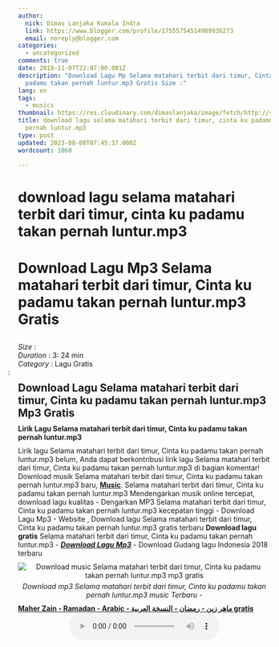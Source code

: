 ```yaml
---
author:
  nick: Dimas Lanjaka Kumala Indra
  link: https://www.blogger.com/profile/17555754514989936273
  email: noreply@blogger.com
categories:
  - uncategorized
comments: true
date: 2018-11-07T22:07:00.001Z
description: "Download Lagu Mp Selama matahari terbit dari timur, Cinta ku
  padamu takan pernah luntur.mp3 Gratis Size :"
lang: en
tags:
  - musics
thumbnail: https://res.cloudinary.com/dimaslanjaka/image/fetch/http://sitelagump3.com/icon_content/2018/05/17/06/57/download-lagu-selama-matahari-terbit-dari-timur-cinta-ku-padamu-takan-pernah-lunturmp3-mp3-gratis-di-sitelagump3com.png
title: download lagu selama matahari terbit dari timur, cinta ku padamu takan
  pernah luntur.mp3
type: post
updated: 2023-08-08T07:45:37.000Z
wordcount: 1060

---
```


<h1>download lagu selama matahari terbit dari timur, cinta ku padamu takan pernah luntur.mp3</h1><div class="content-video">              <h1 style="padding: 0 0 10px 0;">Download Lagu Mp3 Selama matahari terbit dari timur, Cinta ku padamu takan pernah luntur.mp3 Gratis</h1>              <div><span><i>Size </i>:</span> </div>              <div><span><i>Duration </i>:</span> 3: 24 min</div>              <div><span><i>Category </i>:</span>                  Lagu Gratis            </div>              <span class="cont"><i style="margin-left: -20px;" class="fa fa-pencil-square-o"></i>: <h2 style="margin: 10px 0px;">Download Lagu Selama matahari terbit dari timur, Cinta ku padamu takan pernah luntur.mp3 Mp3 Gratis</h2>                                      <h3 style="margin: 0px 0px 10px 0px;font-size: 14px;">Lirik Lagu Selama matahari terbit dari timur, Cinta ku padamu takan pernah luntur.mp3</h3>                      Lirik lagu Selama matahari terbit dari timur, Cinta ku padamu takan pernah luntur.mp3 belum, Anda dapat berkontribusi lirik lagu Selama matahari terbit dari timur, Cinta ku padamu takan pernah luntur.mp3 di bagian komentar!                                      Download musik Selama matahari terbit dari timur, Cinta ku padamu takan pernah luntur.mp3 baru, <u><b>Music</b></u>. Selama matahari terbit dari timur, Cinta ku padamu takan pernah luntur.mp3 Mendengarkan musik online tercepat, download lagu kualitas -  Dengarkan MP3 Selama matahari terbit dari timur, Cinta ku padamu takan pernah luntur.mp3 kecepatan tinggi - Download Lagu Mp3 - Website , Download lagu Selama matahari terbit dari timur, Cinta ku padamu takan pernah luntur.mp3 gratis terbaru <b>Download lagu gratis</b> Selama matahari terbit dari timur, Cinta ku padamu takan pernah luntur.mp3 - <i><a href="" title="Download Lagu Mp3"><b>Download Lagu Mp3</b></a></i> - Download Gudang lagu Indonesia 2018 terbaru<br> <div class="img_content_view" style="text-align: center;padding: 10px 0px;"><img src="https://res.cloudinary.com/dimaslanjaka/image/fetch/http://sitelagump3.com/icon_content/2018/05/17/06/57/download-lagu-selama-matahari-terbit-dari-timur-cinta-ku-padamu-takan-pernah-lunturmp3-mp3-gratis-di-sitelagump3com.png" alt="Download music Selama matahari terbit dari timur, Cinta ku padamu takan pernah luntur.mp3 mp3 gratis"><span style="display: block;padding-top: 5px;"><i>Download mp3 Selama matahari terbit dari timur, Cinta ku padamu takan pernah luntur.mp3 music Terbaru - </i></span></div>  <u><a href="" title="Download mp3 Maher Zain - Ramadan - Arabic - ماهر زين - رمضان - النسخة العربية music baru"><b>Maher Zain - Ramadan - Arabic - ماهر زين - رمضان - النسخة العربية gratis</b></a></u>            </span>          </div><center><audio controls="">  <source src="http://sitelagump3.com/get/api/443031219" type="audio/ogg">  <source src="http://sitelagump3.com/get/api/443031219" type="audio/mpeg">  <source src="http://sitelagump3.com/get/api/443031219" type="audio/mp3">  <source src="http://sitelagump3.com/get/api/443031219" type="audio/wav">Your browser does not support the audio element. </audio></center>